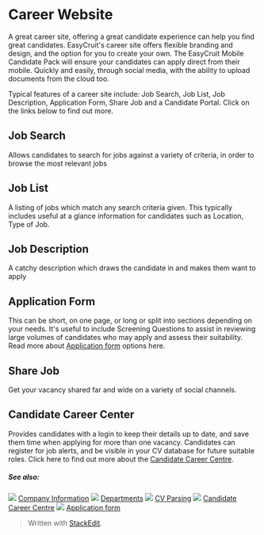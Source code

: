 # Career Website

A great career site, offering a great candidate experience can help you find great candidates. EasyCruit's career site offers flexible branding and design, and the option for you to create your own. The EasyCruit Mobile Candidate Pack will ensure your candidates can apply direct from their mobile. Quickly and easily, through social media, with the ability to upload documents from the cloud too.

Typical features of a career site include: Job Search, Job List, Job Description, Application Form, Share Job and a Candidate Portal. Click on the links below to find out more.

## Job Search

Allows candidates to search for jobs against a variety of criteria, in order to browse the most relevant jobs

## Job List

A listing of jobs which match any search criteria given. This typically includes useful at a glance information for candidates such as Location, Type of Job.

## Job Description

A catchy description which draws the candidate in and makes them want to apply

## Application Form

This can be short, on one page, or long or split into sections depending on your needs. It's useful to include Screening Questions to assist in reviewing large volumes of candidates who may apply and assess their suitability. Read more about  [Application form](application_form.htm)  options here.

## Share Job

Get your vacancy shared far and wide on a variety of social channels.

## Candidate Career Center

Provides candidates with a login to keep their details up to date, and save them time when applying for more than one vacancy. Candidates can register for job alerts, and be visible in your CV database for future suitable roles. Click here to find out more about the  [Candidate Career Centre](candidate_career_centre.htm).

##### See also:

![](../Resources/Images/icon-document-link.png) [Company Information](company_information.htm)
![](../Resources/Images/icon-document-link.png) [Departments](departments.htm)
![](../Resources/Images/icon-document-link.png) [CV Parsing](cv_parsing.htm)
![](../Resources/Images/icon-document-link.png) [Candidate Career Centre](candidate_career_centre.htm)
![](../Resources/Images/icon-document-link.png) [Application form](application_form.htm)


> Written with [StackEdit](https://stackedit.io/).
<!--stackedit_data:
eyJoaXN0b3J5IjpbODkzMjU0NDgzXX0=
-->